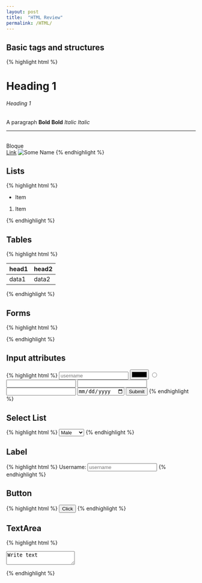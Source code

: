 ```yaml
---
layout: post
title:  "HTML Review"
permalink: /HTML/
---
```

## Basic tags and structures
{% highlight html %}
<!DOCTYPE html>
<html>
    <head>
    <meta charset="UTF-8">
    <title>Title</title>
    </head>
    <body>
        <h1>Heading 1</h1>
        <h6>Heading 1</h6>
        <p>
            A paragraph
            <!--Comment-->
            <strong>Bold</strong>
            <b>Bold</b>
            <em>Italic</em>
            <i>Italic</i>
        </p>
        <hr>
        <br>
        <div>Bloque</div>
        <a href="url" target="_blank">Link</a>
        <img src="image location" alt="Some Name">
    </body>
</html>
{% endhighlight %}

## Lists
{% highlight html %}
<!--unordered-->
<ul>
    <li>Item</li>
</ul>
<!--ordered-->
<ol>
    <li>Item</li>
</ol>
{% endhighlight %}

## Tables
{% highlight html %}
<table>
    <thead>
        <tr><th>head1</th><th>head2</th></tr>
    </thead>
    <tbody>
        <tr><td>data1</td><td>data2</td></tr>
    </tbody>
</table>
{% endhighlight %}

## Forms
{% highlight html %}
<form action="Where you send the data" method="GET/POST">
</form>
{% endhighlight %}

## Input attributes
{% highlight html %}
<input type="text" placeholder="username"></input>
<input type="color"></input>
<input type="radio"></input>
<input type="password"></input>
<input type="email"></input>
<input type="number"></input>
<input type="date"></input>
<input type="submit"></input> <!--funciona igual que <button> -->
{% endhighlight %}

## Select List
{% highlight html %}
<select name="Gender">
    <option value="male">Male</option>
    <option value="female">Female</option>
    <option value="other">Other</option>
</select>
{% endhighlight %}

## Label
{% highlight html %}
<label for="username">Username: </label>
<input id="Username" type="text" placeholder="username">
{% endhighlight %}

## Button
{% highlight html %}
<button>Click</button>
{% endhighlight %}

## TextArea
{% highlight html %}
<textarea name="message">Write text</textarea>
{% endhighlight %}